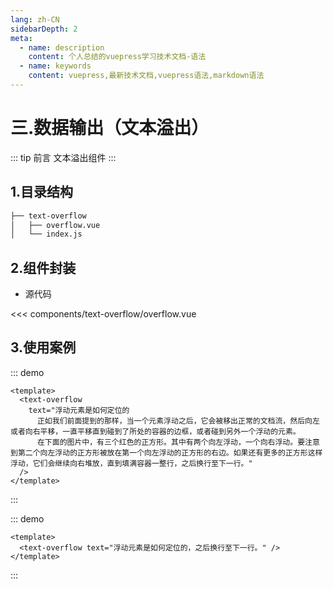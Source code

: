 ```yaml
---
lang: zh-CN
sidebarDepth: 2
meta:
  - name: description
    content: 个人总结的vuepress学习技术文档-语法
  - name: keywords
    content: vuepress,最新技术文档,vuepress语法,markdown语法
---
```


# 三.数据输出（文本溢出）

::: tip 前言
文本溢出组件
:::

## 1.目录结构

```sh
├── text-overflow
│   ├── overflow.vue
│   └── index.js
```

## 2.组件封装

- 源代码

<<< components/text-overflow/overflow.vue

## 3.使用案例

::: demo

```vue
<template>
  <text-overflow
    text="浮动元素是如何定位的
      正如我们前面提到的那样，当一个元素浮动之后，它会被移出正常的文档流，然后向左或者向右平移，一直平移直到碰到了所处的容器的边框，或者碰到另外一个浮动的元素。
      在下面的图片中，有三个红色的正方形。其中有两个向左浮动，一个向右浮动。要注意到第二个向左浮动的正方形被放在第一个向左浮动的正方形的右边。如果还有更多的正方形这样浮动，它们会继续向右堆放，直到填满容器一整行，之后换行至下一行。"
  />
</template>
```

:::

::: demo

```vue
<template>
  <text-overflow text="浮动元素是如何定位的，之后换行至下一行。" />
</template>
```

:::
